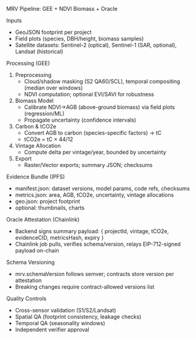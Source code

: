 MRV Pipeline: GEE + NDVI Biomass + Oracle

Inputs

- GeoJSON footprint per project
- Field plots (species, DBH/height, biomass samples)
- Satellite datasets: Sentinel-2 (optical), Sentinel-1 (SAR, optional), Landsat (historical)

Processing (GEE)

1) Preprocessing
   - Cloud/shadow masking (S2 QA60/SCL), temporal compositing (median over windows)
   - NDVI computation; optional EVI/SAVI for robustness
2) Biomass Model
   - Calibrate NDVI→AGB (above-ground biomass) via field plots (regression/ML)
   - Propagate uncertainty (confidence intervals)
3) Carbon & tCO2e
   - Convert AGB to carbon (species-specific factors) → tC
   - tCO2e = tC × 44/12
4) Vintage Allocation
   - Compute delta per vintage/year, bounded by uncertainty
5) Export
   - Raster/Vector exports; summary JSON; checksums

Evidence Bundle (IPFS)

- manifest.json: dataset versions, model params, code refs, checksums
- metrics.json: area, AGB, tCO2e, uncertainty, vintage allocations
- geo.json: project footprint
- optional: thumbnails, charts

Oracle Attestation (Chainlink)

- Backend signs summary payload: { projectId, vintage, tCO2e, evidenceCID, metricsHash, expiry }
- Chainlink job pulls, verifies schema/version, relays EIP-712-signed payload on-chain

Schema Versioning

- mrv.schemaVersion follows semver; contracts store version per attestation
- Breaking changes require contract-allowed versions list

Quality Controls

- Cross-sensor validation (S1/S2/Landsat)
- Spatial QA (footprint consistency, leakage checks)
- Temporal QA (seasonality windows)
- Independent verifier approval


